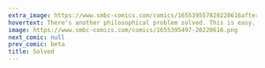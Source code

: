 ```yaml
---
extra_image: https://www.smbc-comics.com/comics/165539557820220616after.png
hovertext: There's another philosophical problem solved. This is easy.
image: https://www.smbc-comics.com/comics/1655395497-20220616.png
next_comic: null
prev_comic: beta
title: Solved
---
```


